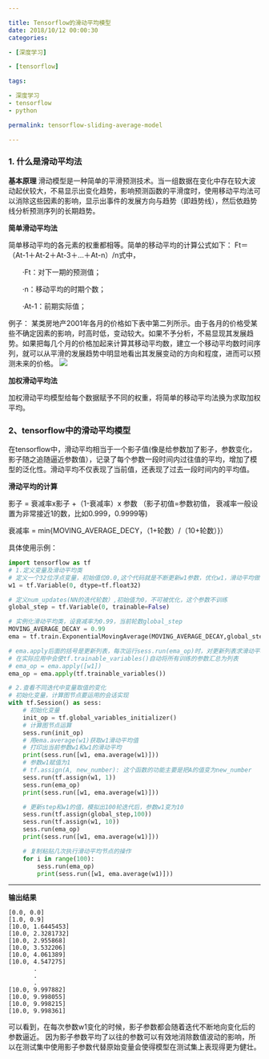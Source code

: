 ```yaml
---

title: Tensorflow的滑动平均模型
date: 2018/10/12 00:00:30 
categories: 

- [深度学习]

- [tensorflow]

tags: 

- 深度学习
- tensorflow
- python

permalink: tensorflow-sliding-average-model 

---
```


### **1. 什么是滑动平均法**
**基本原理**
滑动模型是一种简单的平滑预测技术。当一组数据在变化中存在较大波动起伏较大，不易显示出变化趋势，影响预测函数的平滑度时，使用移动平均法可以消除这些因素的影响，显示出事件的发展方向与趋势（即趋势线），然后依趋势线分析预测序列的长期趋势。

<!--more--> 


**简单滑动平均法**

简单移动平均的各元素的权重都相等。简单的移动平均的计算公式如下： Ft＝（At-1＋At-2＋At-3＋…＋At-n）/n式中，

　　·Ft：对下一期的预测值；

　　·n：移动平均的时期个数；

　　·At-1：前期实际值；

例子：
某类房地产2001年各月的价格如下表中第二列所示。由于各月的价格受某些不确定因素的影响，时高时低，变动较大。如果不予分析，不易显现其发展趋势。如果把每几个月的价格加起来计算其移动平均数，建立一个移动平均数时间序列，就可以从平滑的发展趋势中明显地看出其发展变动的方向和程度，进而可以预测未来的价格。
![](https://img-blog.csdn.net/2018101123391157?watermark/2/text/aHR0cHM6Ly9ibG9nLmNzZG4ubmV0L01TRE5fdGFuZw==/font/5a6L5L2T/fontsize/400/fill/I0JBQkFCMA==/dissolve/70)

**加权滑动平均法**

加权滑动平均模型给每个数据赋予不同的权重，将简单的移动平均法换为求取加权平均。


### **2、tensorflow中的滑动平均模型**
在tensorflow中，滑动平均相当于一个影子值(像是给参数加了影子，参数变化，影子随之追随逼近参数值），记录了每个参数一段时间内过往值的平均，增加了模型的泛化性。滑动平均不仅表现了当前值，还表现了过去一段时间内的平均值。

**滑动平均的计算**

影子 = 衰减率x影子 +（1-衰减率）x 参数 （影子初值=参数初值， 衰减率一般设置为非常接近1的数，比如0.999，0.9999等)

衰减率 = min{MOVING_AVERAGE_DECY，（1+轮数）/（10+轮数）}）

具体使用示例：

```python
import tensorflow as tf
# 1.定义变量及滑动平均类
# 定义一个32位浮点变量，初始值位0.0,这个代码就是不断更新w1参数，优化w1，滑动平均做了一个w1的影子
w1 = tf.Variable(0, dtype=tf.float32)

# 定义num_updates(NN的迭代轮数）,初始值为0，不可被优化，这个参数不训练
global_step = tf.Variable(0, trainable=False)

# 实例化滑动平均类，设衰减率为0.99，当前轮数global_step
MOVING_AVERAGE_DECAY = 0.99
ema = tf.train.ExponentialMovingAverage(MOVING_AVERAGE_DECAY,global_step)

# ema.apply后面的括号是更新列表，每次运行sess.run(ema_op)时，对更新列表求滑动平均值
# 在实际应用中会使tf.trainable_variables()自动将所有训练的参数汇总为列表
# ema_op = ema.apply([w1])
ema_op = ema.apply(tf.trainable_variables())

# 2.查看不同迭代中变量取值的变化
# 初始化变量，计算图节点要运用的会话实现
with tf.Session() as sess:
    # 初始化变量
    init_op = tf.global_variables_initializer()
    # 计算图节点运算
    sess.run(init_op)
    # 用ema.average(w1)获取w1滑动平均值
    # 打印出当前参数w1和w1的滑动平均
    print(sess.run([w1, ema.average(w1)]))
    # 参数w1赋值为1
    # tf.assign(A, new_number): 这个函数的功能主要是把A的值变为new_number
    sess.run(tf.assign(w1, 1))
    sess.run(ema_op)
    print(sess.run([w1, ema.average(w1)]))

    # 更新step和w1的值，模拟出100轮迭代后，参数w1变为10
    sess.run(tf.assign(global_step,100))
    sess.run(tf.assign(w1, 10))
    sess.run(ema_op)
    print(sess.run([w1, ema.average(w1)]))

    # 复制粘贴几次执行滑动平均节点的操作
    for i in range(100):
        sess.run(ema_op)
        print(sess.run([w1, ema.average(w1)]))

```
-------
**输出结果**

```
[0.0, 0.0]
[1.0, 0.9]
[10.0, 1.6445453]
[10.0, 2.3281732]
[10.0, 2.955868]
[10.0, 3.532206]
[10.0, 4.061389]
[10.0, 4.547275]
       .
       .
       .
[10.0, 9.997882]
[10.0, 9.998055]
[10.0, 9.998215]
[10.0, 9.998361]
```
可以看到，在每次参数w1变化的时候，影子参数都会随着迭代不断地向变化后的参数逼近。
因为影子参数平均了以往的参数可以有效地消除数值波动的影响，所以在测试集中使用影子参数代替原始变量会使得模型在测试集上表现得更为健壮。